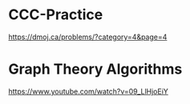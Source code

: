 # CCC-Practice
https://dmoj.ca/problems/?category=4&page=4
# Graph Theory Algorithms 
https://www.youtube.com/watch?v=09_LlHjoEiY
